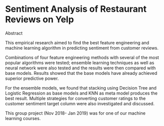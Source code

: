 # Sentiment Analysis of Restaurant Reviews on Yelp


Abstract

This empirical research aimed to find the best feature engineering and machine learning algorithm in predicting sentiment from customer reviews. 

Combinations of four feature engineering methods with several of the most popular algorithms were tested; 
ensemble learning techniques as well as neural network were also tested and the results were then compared with base models. 
Results showed that the base models have already achieved superior predictive power. 

For the ensemble models, we found that stacking using Decision Tree and Logistic Regression as base models and KNN as meta model produces the best result. 
Multiple strategies for converting customer ratings to the customer sentiment target column were also investigated and discussed.

This group project (Nov 2018- Jan 2019) was for one of our machine learning courses.
